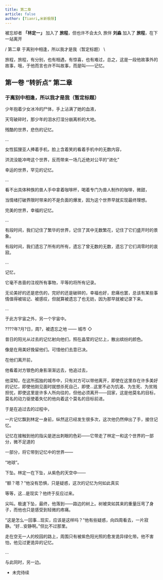 ```yaml
---
title: 第二章
article: false
author: [Tianri,米新极限]
---
```


被忘却者 **「林定一」** 加入了 **旅程**，但也许不会太久
旅伴 **刘淼** 加入了 **旅程**，在下一站离开

/ 第二章 于离别中相逢，所以我才是我（暂定标题） \

旅程，旅程，有分别，也有相遇，有惊喜，也有难过，总之，这是一段他故事外的故事，哦，于他而言也许不叫故事，而是叫——记忆。

<!-- more -->

## 第一卷 “转折点” 第二章

### 于离别中相逢，所以我才是我（暂定标题）

少年抱着少女冰冷的尸体，手上沾满了她的血液，

天穹破碎时，那少年的泪水打湿分崩离析的大地。

残酷的世界，悲伤的记忆。

...

女性狐狸亚人捧着手机，脸上含着笑的看着手机中的无数内容，

洪流没能冲垮这个世界，反而带来一场几近绝对公平的“进化”

幸运的世界，罕见的记忆。

...

看不出具体种族的兽人手中拿着咖啡杯，喝着专门为兽人制作的咖啡，微甜，

当情绪打破界限时带来的不是负面的爆发，因为这个世界早就实现最终理想。

完美的世界，幸福的记忆。

...

有段时间，我们记住了繁华的世界，记住了其中无数繁花，记住了它们盛开时的景象。

有段时间，我们遗忘了所有的所有，遗忘了曾无数的无数，遗忘了它们凋零时的哀寂。

...

记忆，

它毫不吝啬的注视所有事物，平等的将所有记录。

无论美好的还是悲伤的，完好的还是破碎的，幸福也好，悲痛也罢，总该有某些事情值得被铭记、被感叹，但就算被遗忘了也无妨，因为那早就被记录下来。

...

于此方宇宙之外，另一个宇宙中。

????年?月?日，周?，被遗忘之地 —— 城市 ◇

昔日的阳光从过去的记忆射向他们，照在晶莹的记忆上，散出缤纷的颜色。

像是在用美好挽留他们。可惜他们去意已决。

在他们离开前，

他看着对方银色的身影渐渐远去，他追过去，

他深知，在这所孤独的城市中，只有对方可以带他离开，即使在这里存在许多美好的记忆，即使他刚见面时就想杀死自己，即使...这里不必为饥渴、为生死、为贫贱担忧，即使这里是许多人所向往的，但他必须离开——回家，这是他莫名的目标，莫名的动力驱使着失忆的他向着这个莫名的目标前进。

于是在追过去的过程中，

一片记忆飘到林定一身前，纵然这已经发生很多次，这次他仍然伸出了手，接住记忆。

记忆在接触到他的指尖是迸出刺眼的色彩——它带走了林定一和这个世界的一部分，微不足道的

一部分，将它带到记忆中的世界——

“地球”。

下坠。林定一在下坠，从紫色的天空中——

“额？嗯？”他没有恐惧，只是疑惑，这次的记忆为何如此真实

等等，这...是现实？他终于反应过来。

尖叫。极速下坠，最终，他落到——路边的树上。树被突如其来的重量压弯了身子，而他也只是感受到轻微的疼痛。

“这是怎么一回事...现实，应该是这样吗？”他有些疑惑，向四周看去，一片寂静。“好...安静啊。”但比不过那里。

走在空无一人的校园的路上，周围只有被紫色阳光照的愈发诡异绿化带。他不害怕，他见过更诡异的记忆。

...

与此同时，另一边。

- 未完待续